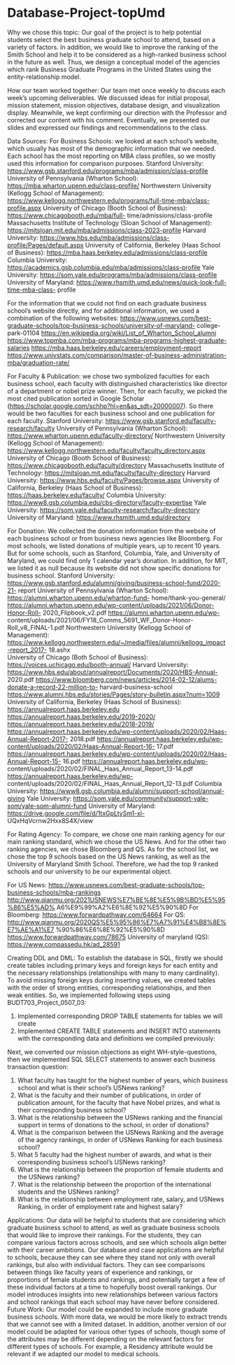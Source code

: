 # Database-Project-topUmd

Why we chose this topic:
Our goal of the project is to help potential students select the best business graduate school to attend, based on a variety of factors. In addition, we would like to improve the ranking of the Smith School and help it to be considered as a high-ranked business school in the future as well. Thus, we design a conceptual model of the agencies which rank Business Graduate Programs in the United States using the entity-relationship model.

How our team worked together:
Our team met once weekly to discuss each week’s upcoming deliverables. We discussed ideas for initial proposal, mission statement, mission objectives, database design, and visualization display. Meanwhile, we kept confirming our direction with the Professor and corrected our content with his comment. Eventually, we presented our slides and expressed our findings and recommendations to the class.

Data Sources:
For Business Schools: we looked at each school’s website, which usually has most of the demographic information that we needed. Each school has the most reporting on MBA class profiles, so we mostly used this information for comparison purposes.
Stanford University: https://www.gsb.stanford.edu/programs/mba/admission/class-profile 
University of Pennsylvania (Wharton School): https://mba.wharton.upenn.edu/class-profile/ 
Northwestern University (Kellogg School of Management): https://www.kellogg.northwestern.edu/programs/full-time-mba/class-profile.aspx
University of Chicago (Booth School of Business): https://www.chicagobooth.edu/mba/full- time/admissions/class-profile
Massachusetts Institute of Technology (Sloan School of Management): https://mitsloan.mit.edu/mba/admissions/class-2023-profile
Harvard University: https://www.hbs.edu/mba/admissions/class-profile/Pages/default.aspx 
University of California, Berkeley (Haas School of Business): https://mba.haas.berkeley.edu/admissions/class-profile
Columbia University: https://academics.gsb.columbia.edu/mba/admissions/class-profile
Yale University: https://som.yale.edu/programs/mba/admissions/class-profile
University of Maryland: https://www.rhsmith.umd.edu/news/quick-look-full-time-mba-class- profile

For the information that we could not find on each graduate business school’s website directly, and for additional information, we used a combination of the following websites: 
https://www.usnews.com/best-graduate-schools/top-business-schools/university-of-maryland- college-park-01104
https://en.wikipedia.org/wiki/List_of_Wharton_School_alumni 
https://www.topmba.com/mba-programs/mba-programs-highest-graduate-salaries 
https://mba.haas.berkeley.edu/careers/employment-report 
https://www.univstats.com/comparison/master-of-business-administration-mba/graduation-rate/

For Faculty & Publication: we chose two symbolized faculties for each business school, each faculty with distinguished characteristics like director of a department or nobel prize winner. Then, for each faculty, we picked the most cited publication sorted in Google Scholar (https://scholar.google.com/schhp?hl=en&as_sdt=20000007). So there would be two faculties for each business school and one publication for each faculty.
Stanford University: https://www.gsb.stanford.edu/faculty-research/faculty
University of Pennsylvania (Wharton School): https://www.wharton.upenn.edu/faculty-directory/ Northwestern University (Kellogg School of Management): https://www.kellogg.northwestern.edu/faculty/faculty_directory.aspx
University of Chicago (Booth School of Business): https://www.chicagobooth.edu/faculty/directory
Massachusetts Institute of Technology: https://mitsloan.mit.edu/faculty/faculty-directory Harvard University: https://www.hbs.edu/faculty/Pages/browse.aspx
University of California, Berkeley (Haas School of Business): https://haas.berkeley.edu/faculty/ Columbia University: https://www8.gsb.columbia.edu/cbs-directory/faculty-expertise
Yale University: https://som.yale.edu/faculty-research/faculty-directory
University of Maryland: https://www.rhsmith.umd.edu/directory

For Donation:
We collected the donation information from the website of each business school or from business news agencies like Bloomberg. For most schools, we listed donations of multiple years, up to recent 10 years. But for some schools, such as Stanford, Columbia, Yale, and University of Maryland, we could find only 1 calendar year’s donation. In addition, for MIT, we listed it as null because its website did not show specific donations for business school.
Stanford University: 
https://www.gsb.stanford.edu/alumni/giving/business-school-fund/2020-21- report
University of Pennsylvania (Wharton School): 
https://alumni.wharton.upenn.edu/wharton-fund- home/thank-you-general/ 
https://alumni.wharton.upenn.edu/wp-content/uploads/2021/06/Donor-Honor-Roll- 2020_Flipbook_v2.pdf
https://alumni.wharton.upenn.edu/wp- content/uploads/2021/06/FY18_Comms_5691_WF_Donor-Honor-Roll_v8_FINAL-1.pdf 
Northwestern University (Kellogg School of Management): 
https://www.kellogg.northwestern.edu/~/media/files/alumni/kellogg_impact-report_2017- 18.ashx                   
University of Chicago (Both School of Business): 
https://voices.uchicago.edu/booth-annual/ 
Harvard University: 
https://www.hbs.edu/about/annualreport/Documents/2020/HBS-Annual- 2020.pdf 
https://www.bloomberg.com/news/articles/2014-02-12/alums-donate-a-record-22-million-to- 
harvard-business-school https://www.alumni.hbs.edu/stories/Pages/story-bulletin.aspx?num=1009
University of California, Berkeley (Haas School of Business):
https://annualreport.haas.berkeley.edu
https://annualreport.haas.berkeley.edu/2019-2020/ https://annualreport.haas.berkeley.edu/2018-2019/ 
https://annualreport.haas.berkeley.edu/wp-content/uploads/2020/02/Haas-Annual-Report-2017- 2018.pdf 
https://annualreport.haas.berkeley.edu/wp-content/uploads/2020/02/Haas-Annual-Report-16- 17.pdf 
https://annualreport.haas.berkeley.edu/wp-content/uploads/2020/02/Haas-Annual-Report-15- 16.pdf
https://annualreport.haas.berkeley.edu/wp- content/uploads/2020/02/FINAL_Haas_Annual_Report_13-14.pdf 
https://annualreport.haas.berkeley.edu/wp- content/uploads/2020/02/FINAL_Haas_Annual_Report_12-13.pdf
Columbia University: https://www8.gsb.columbia.edu/alumni/support-school/annual-giving 
Yale University: 
https://som.yale.edu/community/support-yale-som/yale-som-alumni-fund 
University of Maryland: 
https://drive.google.com/file/d/1txGpLtySm1-xl- UQxHqVcrnw2Hxx8S4X/view

For Rating Agency:
To compare, we chose one main ranking agency for our main ranking standard, which we chose the US News. And for the other two ranking agencies, we chose Bloomberg and QS. As for the school list, we chose the top 9 schools based on the US News ranking, as well as the University of Maryland Smith School. Therefore, we had the top 9 ranked schools and our university to be our experimental object.

For US News:
https://www.usnews.com/best-graduate-schools/top-business-schools/mba-rankings http://www.qianmu.org/2021USNEWS%E7%BE%8E%E5%9B%BD%E5%95%86%E5%AD% A6%E9%99%A2%E6%8E%92%E5%90%8D
For Bloomberg:
https://www.forwardpathway.com/64664
For QS:
http://www.qianmu.org/2020QS%E5%95%86%E7%A7%91%E4%B8%8E%E7%AE%A1%E7 %90%86%E6%8E%92%E5%90%8D
https://www.forwardpathway.com/78675
University of maryland (QS):
https://www.compassedu.hk/ad_28591
  
Creating DDL and DML:
To establish the database in SQL, firstly we should create tables including primary keys and foreign keys for each entity and the necessary relationships (relationships with many to many cardinality). To avoid missing foreign keys during inserting values, we created tables with the order of strong entities, corresponding relationships, and then weak entities.
So, we implemented following steps using BUDT703_Project_0507_03:
1. Implemented corresponding DROP TABLE statements for tables we will create
2. Implemented CREATE TABLE statements and INSERT INTO statements with the corresponding data and definitions we compiled previously:

Next, we converted our mission objections as eight WH-style-questions, then we implemented SQL SELECT statements to answer each business transaction question:
1. What faculty has taught for the highest number of years, which business school and what is their school’s USNews ranking?
2. What is the faculty and their number of publications, in order of publication amount, for the faculty that have Nobel prizes, and what is their corresponding business school?
3. What is the relationship between the USNews ranking and the financial support in terms of donations to the school, in order of donations?
4. What is the comparison between the USNews Ranking and the average of the agency rankings, in order of USNews Ranking for each business school?
5. What 5 faculty had the highest number of awards, and what is their corresponding business school’s USNews ranking?
6. What is the relationship between the proportion of female students and the USNews ranking?
7. What is the relationship between the proportion of the international students and the USNews ranking?
8. What is the relationship between employment rate, salary, and USNews Ranking, in order of employment rate and highest salary?
  
Applications:
Our data will be helpful to students that are considering which graduate business school to attend, as well as graduate business schools that would like to improve their rankings. For the students, they can compare various factors across schools, and see which schools align better with their career ambitions. Our database and case applications are helpful to schools, because they can see where they stand not only with overall rankings, but also with individual factors. They can see comparisons between things like faculty years of experience and rankings, or proportions of female students and rankings, and potentially target a few of these individual factors at a time to hopefully boost overall rankings. Our model introduces insights into new relationships between various factors and school rankings that each school may have never before considered.
Future Work:
Our model could be expanded to include more graduate business schools. With more data, we would be more likely to extract trends that we cannot see with a limited dataset. In addition, another version of our model could be adapted for various other types of schools, though some of the attributes may be different depending on the relevant factors for different types of schools. For example, a Residency attribute would be relevant if we adapted our model to medical schools.
  
